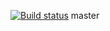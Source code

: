 [![Build status](https://ci.appveyor.com/api/projects/status/a2ewa5ma5fw87vgw?svg=true)](https://ci.appveyor.com/project/TanyaSailor/patterns-1)
master

